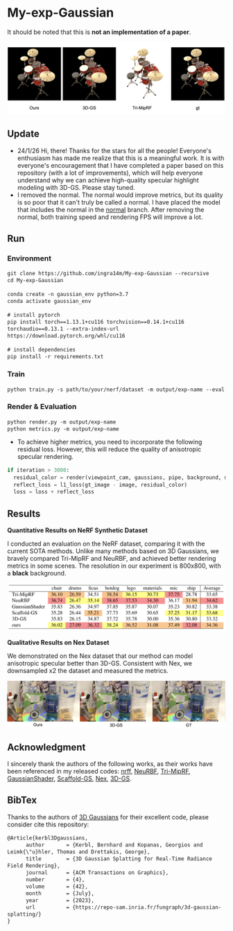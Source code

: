 # My-exp-Gaussian

It should be noted that this is **not an implementation of a paper**.

![teaser](assets/teaser.png)

## Update

- 24/1/26 Hi, there! Thanks for the stars for all the people! Everyone's enthusiasm has made me realize that this is a meaningful work. It is with everyone's encouragement that I have completed a paper based on this repository (with a lot of improvements), which will help everyone understand why we can achieve high-quality specular highlight modeling with 3D-GS. Please stay tuned.
- I removed the normal. The normal would improve metrics, but its quality is so poor that it can't truly be called a normal. I have placed the model that includes the normal in the [normal](https://github.com/ingra14m/Specular-Gaussians/tree/normal) branch. After removing the normal, both training speed and rendering FPS will improve a lot.



## Run

### Environment

```shell
git clone https://github.com/ingra14m/My-exp-Gaussian --recursive
cd My-exp-Gaussian

conda create -n gaussian_env python=3.7
conda activate gaussian_env

# install pytorch
pip install torch==1.13.1+cu116 torchvision==0.14.1+cu116 torchaudio==0.13.1 --extra-index-url https://download.pytorch.org/whl/cu116

# install dependencies
pip install -r requirements.txt
```



### Train

```shell
python train.py -s path/to/your/nerf/dataset -m output/exp-name --eval
```



### Render & Evaluation

```shell
python render.py -m output/exp-name
python metrics.py -m output/exp-name
```

- To achieve higher metrics, you need to incorporate the following residual loss. However, this will reduce the quality of anisotropic specular rendering.

```python
if iteration > 3000:
  residual_color = render(viewpoint_cam, gaussians, pipe, background, mlp_color, hybrid=False)["render"]
  reflect_loss = l1_loss(gt_image - image, residual_color)
  loss = loss + reflect_loss
```



## Results

**Quantitative Results on NeRF Synthetic Dataset**

I conducted an evaluation on the NeRF dataset, comparing it with the current SOTA methods. Unlike many methods based on 3D Gaussians, we bravely compared Tri-MipRF and NeuRBF, and achieved better rendering metrics in some scenes. The resolution in our experiment is 800x800, with a **black** background.

![results](assets/results.png)

**Qualitative Results on Nex Dataset**

We demonstrated on the Nex dataset that our method can model anisotropic specular better than 3D-GS. Consistent with Nex, we downsampled x2 the dataset and measured the metrics.

![cd-compare](assets/cd-compare.png)



## Acknowledgment

I sincerely thank the authors of the following works, as their works have been referenced in my released codes: [nrff](https://github.com/imkanghan/nrff), [NeuRBF](https://github.com/oppo-us-research/NeuRBF), [Tri-MipRF](https://github.com/wbhu/Tri-MipRF), [GaussianShader](https://github.com/Asparagus15/GaussianShader), [Scaffold-GS](https://city-super.github.io/scaffold-gs/), [Nex](https://nex-mpi.github.io/), [3D-GS](https://repo-sam.inria.fr/fungraph/3d-gaussian-splatting/).



## BibTex

Thanks to the authors of [3D Gaussians](https://repo-sam.inria.fr/fungraph/3d-gaussian-splatting/) for their excellent code, please consider cite this repository:

```
@Article{kerbl3Dgaussians,
      author       = {Kerbl, Bernhard and Kopanas, Georgios and Leimk{\"u}hler, Thomas and Drettakis, George},
      title        = {3D Gaussian Splatting for Real-Time Radiance Field Rendering},
      journal      = {ACM Transactions on Graphics},
      number       = {4},
      volume       = {42},
      month        = {July},
      year         = {2023},
      url          = {https://repo-sam.inria.fr/fungraph/3d-gaussian-splatting/}
}
```

